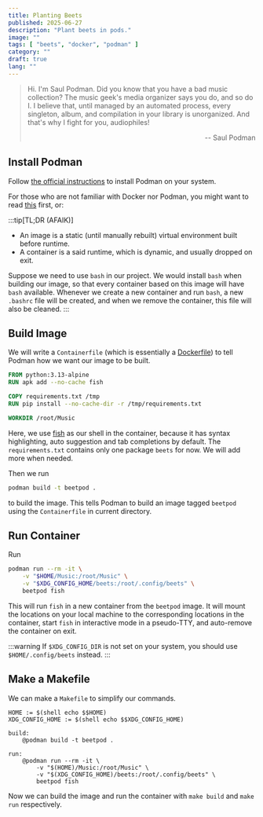 ```yaml
---
title: Planting Beets
published: 2025-06-27
description: "Plant beets in pods."
image: ""
tags: [ "beets", "docker", "podman" ]
category: ""
draft: true
lang: ""
---
```


> Hi. I'm Saul Podman. Did you know that you have a bad music collection? The music geek's media organizer says you do, and so do I. I believe that, until managed by an automated process, every singleton, album, and compilation in your library is unorganized. And that's why I fight for you, audiophiles!
> <p align="right">-- Saul Podman</p>

<!-- I have been scraping and hoarding music for about a year now. Although manually organizing every file is what people call "the best way to really get to know your music", it is still a very time-consuming process. Luckily, I came across beets, a CLI program that can automatically fetch and edit the names and metadatas of music I collected. -->
<!---->
<!-- The thing is, beets is imperfect. It does many things that I do not intend. But what is really great is that it provides integration with my custom scripts and plugins. I do like beets, but I do not want to mess up my. To manage it with ease, I decided to put it in a pot. -->
<!---->
<!-- But why Podman? Why not Docker? The main reason is that **Podman is rootless by default**. To use Docker, you should either have root privilage, or be in the `docker` user group, which also have root privilage at runtime. So when you use Docker, there is a chance of messing up your system, although very small. Podman, on the other hand, can be run directly by a non-root user. -->

## Install Podman

Follow [the official instructions](https://podman.io/docs/installation) to install Podman on your system.

For those who are not familiar with Docker nor Podman, you might want to read [this](https://developers.redhat.com/blog/2018/02/22/container-terminology-practical-introduction) first, or:

:::tip[TL;DR (AFAIK)]
- An image is a static (until manually rebuilt) virtual environment built before runtime.
- A container is a said runtime, which is dynamic, and usually dropped on exit.

Suppose we need to use `bash` in our project. We would install `bash` when building our image, so that every container based on this image will have `bash` available. Whenever we create a new container and run `bash`, a new `.bashrc` file will be created, and when we remove the container, this file will also be cleaned.
:::

## Build Image

We will write a `Containerfile` (which is essentially a [Dockerfile](https://docs.docker.com/get-started/docker-concepts/building-images/writing-a-dockerfile)) to tell Podman how we want our image to be built.

```dockerfile title="Containerfile"
FROM python:3.13-alpine
RUN apk add --no-cache fish

COPY requirements.txt /tmp
RUN pip install --no-cache-dir -r /tmp/requirements.txt

WORKDIR /root/Music
```

Here, we use [fish](https://fishshell.com) as our shell in the container, because it has syntax highlighting, auto suggestion and tab completions by default. The `requirements.txt` contains only one package `beets` for now. We will add more when needed.

Then we run
```sh
podman build -t beetpod .
```
to build the image. This tells Podman to build an image tagged `beetpod` using the `Containerfile` in current directory.

## Run Container

Run
```sh
podman run --rm -it \
    -v "$HOME/Music:/root/Music" \
    -v "$XDG_CONFIG_HOME/beets:/root/.config/beets" \
    beetpod fish
```
This will run `fish` in a new container from the `beetpod` image. It will mount the locations on your local machine to the corresponding locations in the container, start `fish` in interactive mode in a pseudo-TTY, and auto-remove the container on exit.

:::warning
If `$XDG_CONFIG_DIR` is not set on your system, you should use `$HOME/.config/beets` instead.
:::

## Make a Makefile

We can make a `Makefile` to simplify our commands.
```make
HOME := $(shell echo $$HOME)
XDG_CONFIG_HOME := $(shell echo $$XDG_CONFIG_HOME)

build:
	@podman build -t beetpod .

run:
	@podman run --rm -it \
		-v "$(HOME)/Music:/root/Music" \
		-v "$(XDG_CONFIG_HOME)/beets:/root/.config/beets" \
		beetpod fish
```
Now we can build the image and run the container with `make build` and `make run` respectively.

